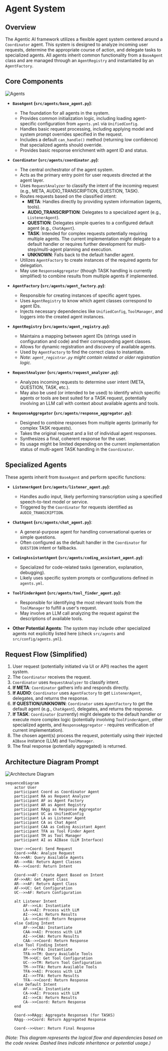 # Agent System

## Overview

The Agentic AI framework utilizes a flexible agent system centered around a `Coordinator` agent. This system is designed to analyze incoming user requests, determine the appropriate course of action, and delegate tasks to specialized agents. All agents inherit common functionality from a `BaseAgent` class and are managed through an `AgentRegistry` and instantiated by an `AgentFactory`.

## Core Components

![Agents](diagrams/agents_system.png)

- **`BaseAgent` (`src/agents/base_agent.py`)**:

  - The foundation for all agents in the system.
  - Provides common initialization logic, including loading agent-specific configuration from `agents.yml` via `UnifiedConfig`.
  - Handles basic request processing, including applying model and system prompt overrides specified in the request.
  - Includes a default `can_handle()` method (returning low confidence) that specialized agents should override.
  - Provides basic response enrichment with agent ID and status.

- **`Coordinator` (`src/agents/coordinator.py`)**:

  - The central orchestrator of the agent system.
  - Acts as the primary entry point for user requests directed at the agent layer.
  - Uses `RequestAnalyzer` to classify the intent of the incoming request (e.g., META, AUDIO_TRANSCRIPTION, QUESTION, TASK).
  - Routes requests based on the classified intent:
    - **META**: Handles directly by providing system information (agents, tools).
    - **AUDIO_TRANSCRIPTION**: Delegates to a specialized agent (e.g., `ListenerAgent`).
    - **QUESTION**: Delegates simple queries to a configured default agent (e.g., `ChatAgent`).
    - **TASK**: Intended for complex requests potentially requiring multiple agents. The current implementation might delegate to a default handler or requires further development for multi-step/multi-agent planning and execution.
    - **UNKNOWN**: Falls back to the default handler agent.
  - Utilizes `AgentFactory` to create instances of the required agents for delegation.
  - May use `ResponseAggregator` (though TASK handling is currently simplified) to combine results from multiple agents if implemented.

- **`AgentFactory` (`src/agents/agent_factory.py`)**:

  - Responsible for creating instances of specific agent types.
  - Uses `AgentRegistry` to know which agent classes correspond to agent IDs.
  - Injects necessary dependencies like `UnifiedConfig`, `ToolManager`, and loggers into the created agent instances.

- **`AgentRegistry` (`src/agents/agent_registry.py`)**:

  - Maintains a mapping between agent IDs (strings used in configuration and code) and their corresponding agent classes.
  - Allows for dynamic registration and discovery of available agents.
  - Used by `AgentFactory` to find the correct class to instantiate.
  - _Note: `agent_registrar.py` might contain related or older registration logic._

- **`RequestAnalyzer` (`src/agents/request_analyzer.py`)**:

  - Analyzes incoming requests to determine user intent (META, QUESTION, TASK, etc.).
  - May also be used (or intended to be used) to identify which specific agents or tools are best suited for a TASK request, potentially involving an LLM call with context about available agents and tools.

- **`ResponseAggregator` (`src/agents/response_aggregator.py`)**:
  - Designed to combine responses from multiple agents (primarily for complex TASK requests).
  - Takes the original request and a list of individual agent responses.
  - Synthesizes a final, coherent response for the user.
  - Its usage might be limited depending on the current implementation status of multi-agent TASK handling in the `Coordinator`.

## Specialized Agents

These agents inherit from `BaseAgent` and perform specific functions:

- **`ListenerAgent` (`src/agents/listener_agent.py`)**:

  - Handles audio input, likely performing transcription using a specified speech-to-text model or service.
  - Triggered by the `Coordinator` for requests identified as `AUDIO_TRANSCRIPTION`.

- **`ChatAgent` (`src/agents/chat_agent.py`)**:

  - A general-purpose agent for handling conversational queries or simple questions.
  - Often configured as the default handler in the `Coordinator` for `QUESTION` intent or fallbacks.

- **`CodingAssistantAgent` (`src/agents/coding_assistant_agent.py`)**:

  - Specialized for code-related tasks (generation, explanation, debugging).
  - Likely uses specific system prompts or configurations defined in `agents.yml`.

- **`ToolFinderAgent` (`src/agents/tool_finder_agent.py`)**:

  - Responsible for identifying the most relevant tools from the `ToolManager` to fulfill a user's request.
  - May involve an LLM call analyzing the request against the descriptions of available tools.

- **Other Potential Agents**: The system may include other specialized agents not explicitly listed here (check `src/agents` and `src/config/agents.yml`).

## Request Flow (Simplified)

1.  User request (potentially initiated via UI or API) reaches the agent system.
2.  The `Coordinator` receives the request.
3.  `Coordinator` uses `RequestAnalyzer` to classify intent.
4.  **If META**: `Coordinator` gathers info and responds directly.
5.  **If AUDIO**: `Coordinator` uses `AgentFactory` to get `ListenerAgent`, delegates, and returns the response.
6.  **If QUESTION/UNKNOWN**: `Coordinator` uses `AgentFactory` to get the default agent (e.g., `ChatAgent`), delegates, and returns the response.
7.  **If TASK**: `Coordinator` (currently) might delegate to the default handler or execute more complex logic (potentially involving `ToolFinderAgent`, other specialized agents, and `ResponseAggregator` - requires verification of current implementation).
8.  The chosen agent(s) process the request, potentially using their injected `AIBase` instance (LLM) and `ToolManager`.
9.  The final response (potentially aggregated) is returned.

## Architecture Diagram Prompt

![Architecture Diagram](diagrams/agents_architecture.png)

```mermaid
sequenceDiagram
    actor User
    participant Coord as Coordinator Agent
    participant RA as Request Analyzer
    participant AF as Agent Factory
    participant AR as Agent Registry
    participant RAgg as Response Aggregator
    participant UC as UnifiedConfig
    participant LA as Listener Agent
    participant CA as Chat Agent
    participant CAA as Coding Assistant Agent
    participant TFA as Tool Finder Agent
    participant TM as Tool Manager
    participant AI as AIBase (LLM Interface)

    User->>Coord: Send Request
    Coord->>RA: Analyze Request
    RA->>AR: Query Available Agents
    AR-->>RA: Return Agent Classes
    RA-->>Coord: Return Intent

    Coord->>AF: Create Agent Based on Intent
    AF->>AR: Get Agent Class
    AR-->>AF: Return Agent Class
    AF->>UC: Get Configuration
    UC-->>AF: Return Configuration

    alt Listener Intent
        AF-->>LA: Instantiate
        LA->>AI: Process with LLM
        AI-->>LA: Return Results
        LA-->>Coord: Return Response
    else Coding Intent
        AF-->>CAA: Instantiate
        CAA->>AI: Process with LLM
        AI-->>CAA: Return Results
        CAA-->>Coord: Return Response
    else Tool Finding Intent
        AF-->>TFA: Instantiate
        TFA->>TM: Query Available Tools
        TM->>UC: Get Tool Configuration
        UC-->>TM: Return Tool Configuration
        TM-->>TFA: Return Available Tools
        TFA->>AI: Process with LLM
        AI-->>TFA: Return Results
        TFA-->>Coord: Return Response
    else Default Intent
        AF-->>CA: Instantiate
        CA->>AI: Process with LLM
        AI-->>CA: Return Results
        CA-->>Coord: Return Response
    end

    Coord->>RAgg: Aggregate Responses (for TASKS)
    RAgg-->>Coord: Return Aggregated Response

    Coord-->>User: Return Final Response
```

_(Note: This diagram represents the logical flow and dependencies based on the code review. Dashed lines indicate inheritance or potential usage.)_
